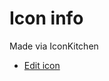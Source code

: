 # Icon info

Made via IconKitchen

- [Edit icon](https://icon.kitchen/i/H4sIAAAAAAAAA0WRQW%2BDMAyF%2F4t3RVOBdhSu03ae1t6mHVLiQDSDUQh0Fep%2FnxPYdorzonx%2Bz15gVjThCNUCWrmvc4sdQuXdhAlcmmcmdlDBQ5blab6DBMy%2Fdkx1uc9XjeygnA%2BUEeUAjUZN5OXR1tyLcFWzdLkH6Pk2SAuoIycK%2BO0nJ9oC%2FrfcPiTCQw3V7jEtj2V2LPeHoijSp6xINkAwZ3LM9Qo%2FtWqlW1cTyn8fEgnBKBolk2nelNa2b2I3HqBKDwk427RiO5QX9p67tSY0URWy%2BbO9RY2SuBVpf4q3V%2B7jBIzqLN1Ef2eBcYjIJA7WoVqvyNabnwh%2BMQZrLysAJJyVx5CkYz1R2MsHqF47tjrMksNErniBz%2FsPEoiraLoBAAA%3D)
